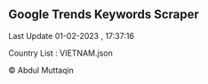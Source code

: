 

## Google Trends Keywords Scraper 
 
Last Update 01-02-2023 , 17:37:16

Country List :
VIETNAM.json



© Abdul Muttaqin 
